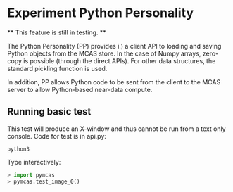 # Experiment Python Personality

** This feature is still in testing. **

The Python Personality (PP) provides i.) a client API to loading and
saving Python objects from the MCAS store.  In the case of Numpy
arrays, zero-copy is possible (through the direct APIs).  For other
data structures, the standard pickling function is used.

In addition, PP allows Python code to be sent from the client to the MCAS server to
allow Python-based near-data compute.

## Running basic test

This test will produce an X-window and thus cannot be run from a text
only console.  Code for test is in api.py:

```
python3
```

Type interactively:

```python
> import pymcas
> pymcas.test_image_0()
```
